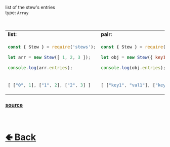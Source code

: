 list of the stew's entries<br>
type: `Array`

<br>

<table>
<tr>
<td> <b>list:</b> </td> <td> <b>pair:</b> </td>
</tr>
<tr>
<td>

```js
const { Stew } = require('stews');

let arr = new Stew([ 1, 2, 3 ]);

console.log(arr.entries);
```

</td>
<td>

```js
const { Stew } = require('stews');

let obj = new Stew({ key1: "val1", key2: "val2" });

console.log(obj.entries);
```

</td>
<tr>
<td>

```js
[ ["0", 1], ["1", 2], ["2", 3] ]
```

</td>
<td>

```js
[ ["key1", "val1"], ["key2", "val2"] ]
```

</td>
</table>

### [source](https://github.com/shysolocup/stews/blob/main/src/Stew/properties/entries.js)

<br> <h1> [🢀 Back](https://github.com/shysolocup/stews/wiki/Stew-properties) </h1>